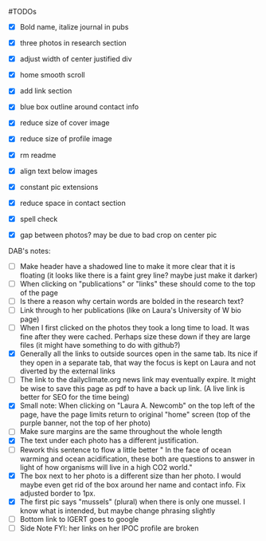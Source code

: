 #TODOs

 - [x] Bold name, italize journal in pubs
 - [x] three photos in research section
 - [x] adjust width of center justified div
 - [x] home smooth scroll
 - [x] add link section
 - [x] blue box outline around contact info
 - [x] reduce size of cover image
 - [x] reduce size of profile image
 - [x] rm readme
 - [x] align text below images
 - [x] constant pic extensions
 - [x] reduce space in contact section
 - [x] spell check
 - [x] gap between photos? may be due to bad crop on center pic



 DAB's notes:
 - [ ] Make header have a shadowed line to make it more clear that it is floating (it looks like there is a faint grey line? maybe just make it darker)
 - [ ] When clicking on "publications" or "links" these should come to the top of the page
 - [ ] Is there a reason why certain words are bolded in the research text?
 - [ ] Link through to her publications (like on Laura's University of W bio page)
 - [ ] When I first clicked on the photos they took a long time to load. It was fine after they were cached. Perhaps size these down if they are large files (it might have something to do with github?)
 - [x] Generally all the links to outside sources open in the same tab. Its nice if they open in a separate tab, that way the focus is kept on Laura and not diverted by the external links
 - [ ] The link to the dailyclimate.org news link may eventually expire. It might be wise to save this page as pdf to have a back up link. (A live link is better for SEO for the time being)
 - [x] Small note: When clicking on "Laura A. Newcomb" on the top left of the page, have the page limits return to original "home" screen (top of the purple banner, not the top of her photo)
 - [ ] Make sure margins are the same throughout the whole length
 - [x] The text under each photo has a different justification.
 - [ ] Rework this sentence to flow a little better " In the face of ocean warming and ocean acidification, these both are questions to answer in light of how organisms will live in a high CO2 world."
 - [x] The box next to her photo is a different size than her photo. I would maybe even get rid of the box around her name and contact info. Fix adjusted border to 1px.
 - [x] The first pic says "mussels" (plural) when there is only one mussel. I know what is intended, but maybe change phrasing slightly
 - [ ] Bottom link to IGERT goes to google
 - [ ] Side Note FYI: her links on her IPOC profile are broken
